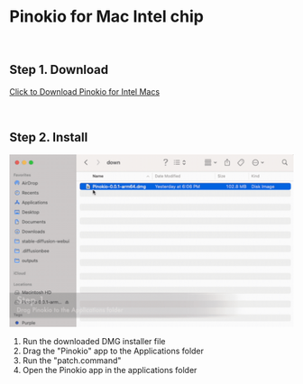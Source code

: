 # Pinokio for Mac Intel chip

<br>

## Step 1. Download

<a href="https://github.com/pinokiocomputer/pinokio/releases/download/0.0.131/Pinokio-0.0.131.dmg" class='btn'>Click to Download Pinokio for Intel Macs</a>

<br>

## Step 2. Install

![macinstall.gif](macinstall.gif)

1. Run the downloaded DMG installer file
2. Drag the "Pinokio" app to the Applications folder
3. Run the "patch.command"
4. Open the Pinokio app in the applications folder
